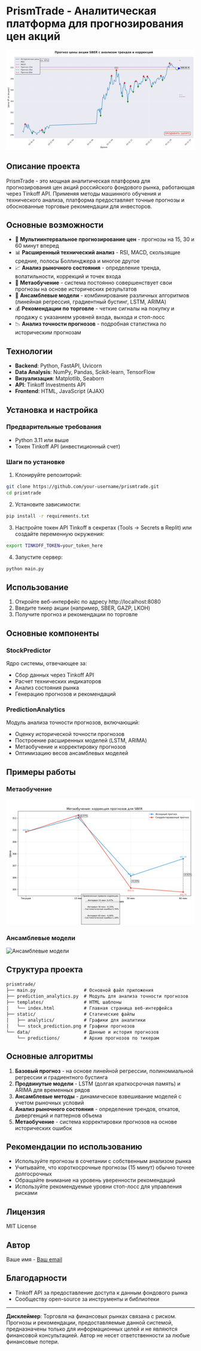 
# PrismTrade - Аналитическая платформа для прогнозирования цен акций

![PrismTrade Logo](https://github.com/Solrikk/PrismTrade---MOEX/blob/main/static/analytics/stock_prediction.png)

## Описание проекта

PrismTrade - это мощная аналитическая платформа для прогнозирования цен акций российского фондового рынка, работающая через Tinkoff API. Применяя методы машинного обучения и технического анализа, платформа предоставляет точные прогнозы и обоснованные торговые рекомендации для инвесторов.

## Основные возможности

- 🔮 **Мультиинтервальное прогнозирование цен** - прогнозы на 15, 30 и 60 минут вперед
- 📊 **Расширенный технический анализ** - RSI, MACD, скользящие средние, полосы Боллинджера и многое другое
- 📈 **Анализ рыночного состояния** - определение тренда, волатильности, коррекций и точек входа
- 🧠 **Метаобучение** - система постоянно совершенствует свои прогнозы на основе исторических результатов
- 🤖 **Ансамблевые модели** - комбинирование различных алгоритмов (линейная регрессия, градиентный бустинг, LSTM, ARIMA)
- 💰 **Рекомендации по торговле** - четкие сигналы на покупку и продажу с указанием уровней входа, выхода и стоп-лосс
- 📉 **Анализ точности прогнозов** - подробная статистика по историческим прогнозам

## Технологии

- **Backend**: Python, FastAPI, Uvicorn
- **Data Analysis**: NumPy, Pandas, Scikit-learn, TensorFlow
- **Визуализация**: Matplotlib, Seaborn
- **API**: Tinkoff Investments API
- **Frontend**: HTML, JavaScript (AJAX)

## Установка и настройка

### Предварительные требования

- Python 3.11 или выше
- Токен Tinkoff API (инвестиционный счет)

### Шаги по установке

1. Клонируйте репозиторий:
```bash
git clone https://github.com/your-username/prismtrade.git
cd prismtrade
```

2. Установите зависимости:
```bash
pip install -r requirements.txt
```

3. Настройте токен API Tinkoff в секретах (Tools -> Secrets в Replit) или создайте переменную окружения:
```bash
export TINKOFF_TOKEN=your_token_here
```

4. Запустите сервер:
```bash
python main.py
```

## Использование

1. Откройте веб-интерфейс по адресу http://localhost:8080
2. Введите тикер акции (например, SBER, GAZP, LKOH)
3. Получите прогноз и рекомендации по торговле

## Основные компоненты

### StockPredictor

Ядро системы, отвечающее за:
- Сбор данных через Tinkoff API
- Расчет технических индикаторов
- Анализ состояния рынка
- Генерацию прогнозов и рекомендаций

### PredictionAnalytics

Модуль анализа точности прогнозов, включающий:
- Оценку исторической точности прогнозов
- Построение расширенных моделей (LSTM, ARIMA)
- Метаобучение и корректировку прогнозов
- Оптимизацию весов ансамблевых моделей

## Примеры работы

### Метаобучение
![Метаобучение](https://github.com/Solrikk/PrismTrade---MOEX/blob/main/static/analytics/SBER_meta_learning_corrections.png)

### Ансамблевые модели
![Ансамблевые модели](static/analytics/SBER_model_comparison.png)

## Структура проекта

```
prismtrade/
├── main.py                  # Основной файл приложения
├── prediction_analytics.py  # Модуль для анализа точности прогнозов  
├── templates/               # HTML шаблоны
│   └── index.html           # Главная страница веб-интерфейса
├── static/                  # Статические файлы
│   ├── analytics/           # Графики для аналитики
│   └── stock_prediction.png # Графики прогнозов
└── data/                    # Данные и история прогнозов
    └── predictions/         # Архив прогнозов по тикерам
```

## Основные алгоритмы

1. **Базовый прогноз** - на основе линейной регрессии, полиномиальной регрессии и градиентного бустинга
2. **Продвинутые модели** - LSTM (долгая краткосрочная память) и ARIMA для временных рядов
3. **Ансамблевые методы** - динамическое взвешивание моделей с учетом рыночных условий
4. **Анализ рыночного состояния** - определение трендов, откатов, дивергенций и паттернов объема
5. **Метаобучение** - система корректировки прогнозов на основе исторических ошибок

## Рекомендации по использованию

- Используйте прогнозы в сочетании с собственным анализом рынка
- Учитывайте, что короткосрочные прогнозы (15 минут) обычно точнее долгосрочных
- Обращайте внимание на уровень уверенности рекомендаций
- Используйте рекомендуемые уровни стоп-лосс для управления рисками

## Лицензия

MIT License

## Автор

Ваше имя - [Ваш email](mailto:your.email@example.com)

## Благодарности

- Tinkoff API за предоставление доступа к данным фондового рынка
- Сообществу open-source за инструменты и библиотеки

---

**Дисклеймер**: Торговля на финансовых рынках связана с риском. Прогнозы и рекомендации, предоставляемые данной системой, предназначены только для информационных целей и не являются финансовой консультацией. Автор не несет ответственности за любые финансовые потери.
